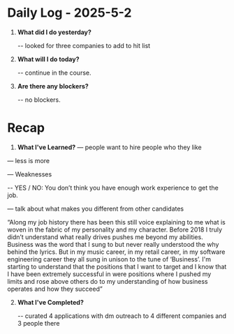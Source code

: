# Daily Log - 2025-5-2

1. **What did I do yesterday?**
   
   -- looked for three companies to add to hit list

2. **What will I do today?**
   
   -- continue in the course. 

3. **Are there any blockers?**

   -- no blockers.

# Recap
1. **What I've Learned?**
— people want to hire people who they like

— less is more

— Weaknesses

-- YES / NO: You don’t think you have enough work experience to get the job.

— talk about what makes you different from other candidates

“Along my job history there has been this still voice explaining to me what is woven in the fabric of my personality and my character. Before 2018 I truly didn’t understand what really drives pushes me beyond my abilities. Business was the word that I sung to but never really understood the why behind the lyrics. But in my music career, in my retail career, in my software engineering career they all sung in unison to the tune of ‘Business’. I'm starting to understand that the positions that I want to target and I know that I have been extremely successful in were positions where I pushed my limits and rose above others do to my understanding of how business operates and how they succeed”

2. **What I've Completed?**

   -- curated 4 applications with dm outreach to 4 different companies and 3 people there

<!-- 

git add .; git commit -m "daily stand-up"; git push; 
git add .; git commit -m "daily close"; git push; 

-->
